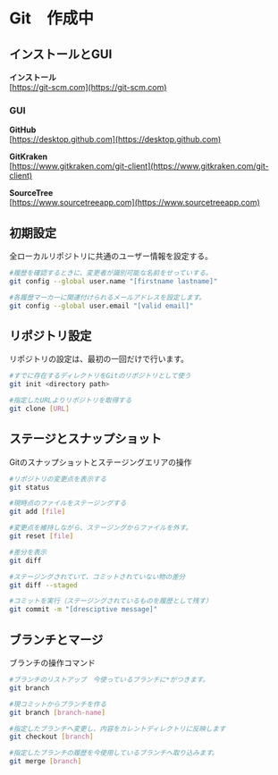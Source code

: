 # Git　作成中

## インストールとGUI

**インストール**\
[https://git-scm.com](https://git-scm.com)

### GUI

**GitHub**\
[https://desktop.github.com](https://desktop.github.com)

**GitKraken**\
[https://www.gitkraken.com/git-client](https://www.gitkraken.com/git-client)

**SourceTree**\
[https://www.sourcetreeapp.com](https://www.sourcetreeapp.com)

## 初期設定

全ローカルリポジトリに共通のユーザー情報を設定する。

```bash
#履歴を確認するときに、変更者が識別可能な名前をせっていする。
git config --global user.name "[firstname lastname]"
```

```bash
#各履歴マーカーに関連付けられるメールアドレスを設定します。
git config --global user.email "[valid email]"
```

## リポジトリ設定

リポジトリの設定は、最初の一回だけで行います。

```bash
#すでに存在するディレクトリをGitのリポジトリとして使う
git init <directory path>
```

```bash
#指定したURLよりリポジトリを取得する
git clone [URL]
```

## ステージとスナップショット

Gitのスナップショットとステージングエリアの操作

```bash
#リポジトリの変更点を表示する
git status
```

```bash
#現時点のファイルをステージングする
git add [file]
```

```bash
#変更点を維持しながら、ステージングからファイルを外す。
git reset [file]
```

```bash
#差分を表示
git diff
```

```bash
#ステージングされていて、コミットされていない物の差分
git diff --staged
```

```bash
#コミットを実行（ステージングされているものを履歴として残す）
git commit -m "[dresciptive message]"
```

## ブランチとマージ

ブランチの操作コマンド

```bash
#ブランチのリストアップ　今使っているブランチに*がつきます。
git branch
```

```bash
#現コミットからブランチを作る
git branch [branch-name]
```

```bash
#指定したブランチへ変更し、内容をカレントディレクトリに反映します
git checkout [branch]
```

```bash
#指定したブランチの履歴を今使用しているブランチへ取り込みます。
git merge [branch]
```
